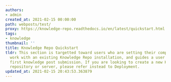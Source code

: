 ```yaml
---
authors:
- admin
created_at: 2021-02-15 00:00:00
path: webposts/test/
proxy: https://knowledge-repo.readthedocs.io/en/latest/quickstart.html
tags:
- knowledge
thumbnail: ''
title: Knowledge Repo Quickstart
tldr: This section is targetted toward users who are setting their computers up to
  work with an existing Knowledge Repo installation, and guides a user through their
  first knowledge post submission. If you are looking to create a new Knowledge Repo
  repository or server, please refer instead to Deployment.
updated_at: 2021-02-15 20:43:53.363879
---
```


